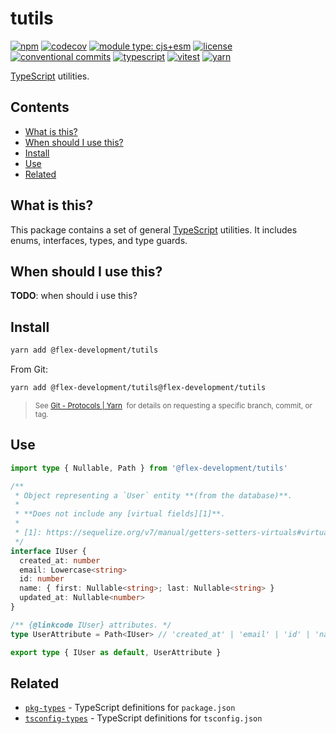 # tutils

[![npm](https://img.shields.io/npm/v/@flex-development/tutils.svg)](https://npmjs.com/package/@flex-development/tutils)
[![codecov](https://codecov.io/gh/flex-development/tutils/branch/main/graph/badge.svg?token=ZT857Z0ITA)](https://codecov.io/gh/flex-development/tutils)
[![module type: cjs+esm](https://img.shields.io/badge/module%20type-cjs%2Besm-brightgreen)](https://github.com/voxpelli/badges-cjs-esm)
[![license](https://img.shields.io/github/license/flex-development/tutils.svg)](LICENSE.md)
[![conventional commits](https://img.shields.io/badge/-conventional%20commits-fe5196?logo=conventional-commits&logoColor=ffffff)](https://conventionalcommits.org/)
[![typescript](https://img.shields.io/badge/-typescript-3178c6?logo=typescript&logoColor=ffffff)](https://typescriptlang.org/)
[![vitest](https://img.shields.io/badge/-vitest-6e9f18?style=flat&logo=vitest&logoColor=ffffff)](https://vitest.dev/)
[![yarn](https://img.shields.io/badge/-yarn-2c8ebb?style=flat&logo=yarn&logoColor=ffffff)](https://yarnpkg.com/)

[TypeScript][1] utilities.

## Contents

- [What is this?](#what-is-this)
- [When should I use this?](#when-should-i-use-this)
- [Install](#install)
- [Use](#use)
- [Related](#related)

## What is this?

This package contains a set of general [TypeScript][1] utilities. It includes enums, interfaces, types, and type guards.

## When should I use this?

**TODO**: when should i use this?

## Install

```sh
yarn add @flex-development/tutils
```

From Git:

```sh
yarn add @flex-development/tutils@flex-development/tutils
```

<blockquote>
  <small>
    See <a href='https://yarnpkg.com/features/protocols#git'>Git - Protocols | Yarn</a>
    &nbsp;for details on requesting a specific branch, commit, or tag.
  </small>
</blockquote>

## Use

```typescript
import type { Nullable, Path } from '@flex-development/tutils'

/**
 * Object representing a `User` entity **(from the database)**.
 *
 * **Does not include any [virtual fields][1]**.
 *
 * [1]: https://sequelize.org/v7/manual/getters-setters-virtuals#virtual-fields
 */
interface IUser {
  created_at: number
  email: Lowercase<string>
  id: number
  name: { first: Nullable<string>; last: Nullable<string> }
  updated_at: Nullable<number>
}

/** {@linkcode IUser} attributes. */
type UserAttribute = Path<IUser> // 'created_at' | 'email' | 'id' | 'name' | 'name.first' | 'name.last' | 'updated_at'

export type { IUser as default, UserAttribute }
```

## Related

- [`pkg-types`][2] - TypeScript definitions for `package.json`
- [`tsconfig-types`][3] - TypeScript definitions for `tsconfig.json`

[1]: https://typescriptlang.org/
[2]: https://github.com/flex-development/pkg-types
[3]: https://github.com/flex-development/tsconfig-types
